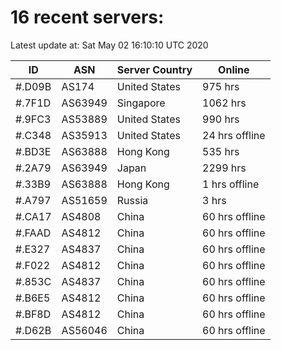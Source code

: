 # 16 recent servers:

Latest update at: Sat May 02 16:10:10 UTC 2020

| ID | ASN | Server Country | Online |
| -- | --- | -------------- | ------ |
| #.D09B | AS174 | United States | 975 hrs |
| #.7F1D | AS63949 | Singapore | 1062 hrs |
| #.9FC3 | AS53889 | United States | 990 hrs |
| #.C348 | AS35913 | United States | 24 hrs offline |
| #.BD3E | AS63888 | Hong Kong | 535 hrs |
| #.2A79 | AS63949 | Japan | 2299 hrs |
| #.33B9 | AS63888 | Hong Kong | 1 hrs offline |
| #.A797 | AS51659 | Russia | 3 hrs |
| #.CA17 | AS4808 | China | 60 hrs offline |
| #.FAAD | AS4812 | China | 60 hrs offline |
| #.E327 | AS4837 | China | 60 hrs offline |
| #.F022 | AS4812 | China | 60 hrs offline |
| #.853C | AS4837 | China | 60 hrs offline |
| #.B6E5 | AS4812 | China | 60 hrs offline |
| #.BF8D | AS4812 | China | 60 hrs offline |
| #.D62B | AS56046 | China | 60 hrs offline |

